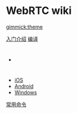 <!--
  -- Name of your wiki
  -- Do NOT remove the leading `#` character.
  -->

# WebRTC wiki


<!--
  -- Default theme
  -- (Read: http://dynalon.github.io/mdwiki/#!customizing.md#Theme_chooser)
  -->
<!-- [gimmick:themechooser](Choose theme) -->
[gimmick:theme](yeti)


<!--
  -- Navigation
  -- (Read: http://dynalon.github.io/mdwiki/#!quickstart.md#Adding_a_navigation)
  -->

[入门介绍](pages/intro.md)
[编译]()

  * # 
  * [iOS](pages/coming-soon.md)
  * [Android](pages/coming-soon.md)
  * [Windows](pages/coming-soon.md)

[常用命令](pages/cmd.md)

<!-- A more complex navigation example: ----------------------------------------

[Menu Item 1]()

  * # SubMenu Heading 1
  * [SubMenu Item 1](pages/subitem1.md)
  * [SubMenu Item 2](pages/subitem2.md)
  - - - -
  * # SubMenu Heading 2
  * [SubMenu Item 3](pages/subitem3.md)
  - - - -
  * # SubMenu Heading 3
  * [SubMenu Item 3](pages/subitem3.md)

[Menu Item 2](pages/item2.md)

[Menu Item 3](pages/item3.md)

---------------------------------------------------------------------------- -->

<!--
  -- Change the Language
  -- Could be useful when there's more than one language wiki.
  -->

<!--
[Change the Language]()

  * [English (United States)](/en_US/)
  * [English (United Kingdom)](/en_GB/)
  * [Italian](/it/)
-->

<!--
  -- Let the user choose a theme
  -- (Read: http://dynalon.github.io/mdwiki/#!quickstart.md#Adding_a_navigation)
  -->

<!--
[gimmick:themechooser](Choose theme)
-->
